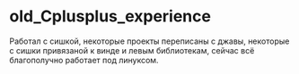 # old_Cplusplus_experience
Работал с сишкой, некоторые проекты переписаны с джавы, некоторые с сишки привязаной к винде и левым библиотекам, сейчас всё благополучно работает под линуксом.
